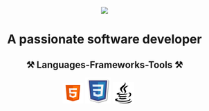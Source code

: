<!--
### Hi there 👋


**LeilaBasri/LeilaBasri** is a ✨ _special_ ✨ repository because its `README.md` (this file) appears on your GitHub profile.

Here are some ideas to get you started:

- 🔭 I’m currently working on ...
- 🌱 I’m currently learning ...
- 👯 I’m looking to collaborate on ...
- 🤔 I’m looking for help with ...
- 💬 Ask me about ...
- 📫 How to reach me: ...
- 😄 Pronouns: ...
- ⚡ Fun fact: ...
-->
<p align="center">
<img src="https://github.com/LeilaBasri/LeilaBasri/assets/33898821/00634802-36b8-4764-b741-72eeee713378">
</p>
<h1 align="center">
   A passionate software developer
</h1>
<h2 align="center">
   ⚒ Languages-Frameworks-Tools ⚒
</h2>
<p align="center">
   <img src="Images/html.png">
   <img src="Images/css.png">
   <img src="Images/java script.png">
   <img src="">
   <img src="">
   <img src="">
   <img src="">
   <img src="">
   <img src="">
   <img src="">
</p>
